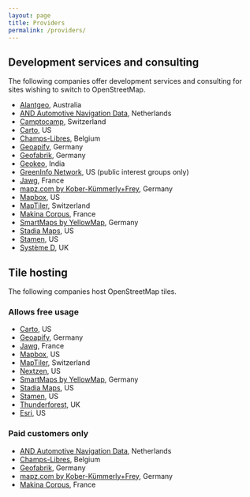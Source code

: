 ```yaml
---
layout: page
title: Providers
permalink: /providers/
---
```


## Development services and consulting

The following companies offer development services and consulting for sites wishing to switch to OpenStreetMap.

* [Alantgeo](https://www.alantgeo.com.au), Australia
* [AND Automotive Navigation Data](https://www.and.com/services-3/map-hosting/), Netherlands
* [Camptocamp](https://camptocamp.com/), Switzerland
* [Carto](https://carto.com/), US
* [Champs-Libres](https://www.champs-libres.coop/), Belgium
* [Geoapify](https://www.geoapify.com/), Germany
* [Geofabrik](https://www.geofabrik.de/), Germany
* [Geokeo](https://www.geokeo.com/), India
* [GreenInfo Network](https://www.greeninfo.org/), US (public interest groups only)
* [Jawg](https://www.jawg.io/), France
* [mapz.com by Kober-Kümmerly+Frey](https://www.mapz.com/), Germany
* [Mapbox](https://www.mapbox.com/), US
* [MapTiler](https://www.maptiler.com/), Switzerland
* [Makina Corpus](https://makina-corpus.com/), France
* [SmartMaps by YellowMap](https://www.smartmaps.net/en/), Germany
* [Stadia Maps](https://stadiamaps.com), US
* [Stamen](https://www.stamen.com/), US
* [Système D](https://www.systemeD.net/openstreetmap/ "OpenStreetMap consultancy by Richard Fairhurst"), UK

## Tile hosting

The following companies host OpenStreetMap tiles.

### Allows free usage

* [Carto](https://carto.com/), US
* [Geoapify](https://www.geoapify.com/api/map-tiles/), Germany
* [Jawg](https://www.jawg.io/), France
* [Mapbox](http://mapbox.com/), US
* [MapTiler](https://www.maptiler.com/), Switzerland
* [Nextzen](https://www.nextzen.org/), US
* [SmartMaps by YellowMap](https://www.smartmaps.net/en/), Germany
* [Stadia Maps](https://stadiamaps.com), US
* [Stamen](https://stamen.com/), US
* [Thunderforest](https://www.thunderforest.com), UK
* [Esri](https://www.esri.com), US

### Paid customers only

* [AND Automotive Navigation Data](https://www.and.com/services-3/map-hosting/), Netherlands
* [Champs-Libres](https://www.champs-libres.coop/), Belgium
* [Geofabrik](https://www.geofabrik.de/maps/rendering.html), Germany
* [mapz.com by Kober-Kümmerly+Frey](https://www.mapz.com/), Germany
* [Makina Corpus](https://makina-corpus.com/), France

